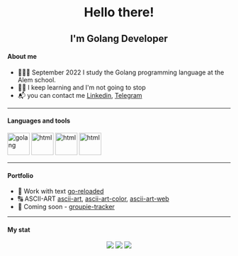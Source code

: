 <h1 align="center">Hello there!</h1>

<h2 align="center">I'm Golang Developer</h2>


#### About me

* 👨🏼‍🎓 September 2022 I study the Golang programming language at the Alem school.
* 👨‍💻 I keep learning and I'm not going to stop
* 📬 you can contact me <a href="https://linkedin.com/in/роман-ахметов-160707b6"> Linkedin</a>, <a href="https://t.me/abrambst"> Telegram</a>

<hr>

#### Languages and tools

<img src="https://cdn.jsdelivr.net/gh/devicons/devicon/icons/go/go-original-wordmark.svg" alt="golang" width="50">&nbsp;<img src="https://cdn.jsdelivr.net/gh/devicons/devicon/icons/html5/html5-plain-wordmark.svg" alt="html" width="50">&nbsp;<img src="https://cdn.jsdelivr.net/gh/devicons/devicon/icons/css3/css3-plain-wordmark.svg" alt="html" width="50">&nbsp;<img src="https://cdn.jsdelivr.net/gh/devicons/devicon/icons/sqlite/sqlite-original-wordmark.svg" alt="html" width="50">&nbsp;

<hr>

#### Portfolio

* 📄 Work with text <a href="https://github.com/abrambest/go-reloaded">go-reloaded</a>
* 🔠 ASCII-ART <a href="https://github.com/abrambest/go-reloaded">ascii-art</a>, <a href="https://github.com/abrambest/ascii-art-color">ascii-art-color</a>, <a href="https://github.com/abrambest/ascii-art-web">ascii-art-web</a>
* 💽 Coming soon - <a href="#">groupie-tracker</a>
<hr>


#### My stat

<div align="center">
<img src="http://github-profile-summary-cards.vercel.app/api/cards/profile-details?username=abrambest&theme=dark"/>
<img src="http://github-profile-summary-cards.vercel.app/api/cards/repos-per-language?username=abrambest&theme=dark"/>

<img src="http://github-profile-summary-cards.vercel.app/api/cards/stats?username=abrambest&theme=dark"/>
</div>


